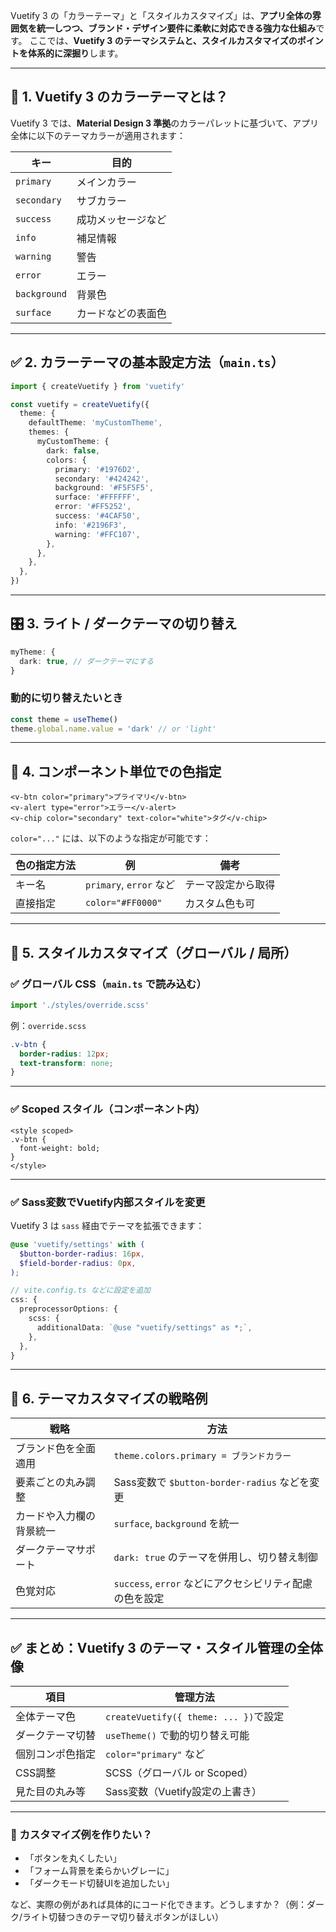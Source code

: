 Vuetify 3 の「カラーテーマ」と「スタイルカスタマイズ」は、**アプリ全体の雰囲気を統一しつつ、ブランド・デザイン要件に柔軟に対応できる強力な仕組み**です。
ここでは、**Vuetify 3 のテーマシステムと、スタイルカスタマイズのポイントを体系的に深掘り**します。

---

## 🎨 1. Vuetify 3 のカラーテーマとは？

Vuetify 3 では、**Material Design 3 準拠**のカラーパレットに基づいて、アプリ全体に以下のテーマカラーが適用されます：

| キー           | 目的        |
| ------------ | --------- |
| `primary`    | メインカラー    |
| `secondary`  | サブカラー     |
| `success`    | 成功メッセージなど |
| `info`       | 補足情報      |
| `warning`    | 警告        |
| `error`      | エラー       |
| `background` | 背景色       |
| `surface`    | カードなどの表面色 |

---

## ✅ 2. カラーテーマの基本設定方法（`main.ts`）

```ts
import { createVuetify } from 'vuetify'

const vuetify = createVuetify({
  theme: {
    defaultTheme: 'myCustomTheme',
    themes: {
      myCustomTheme: {
        dark: false,
        colors: {
          primary: '#1976D2',
          secondary: '#424242',
          background: '#F5F5F5',
          surface: '#FFFFFF',
          error: '#FF5252',
          success: '#4CAF50',
          info: '#2196F3',
          warning: '#FFC107',
        },
      },
    },
  },
})
```

---

## 🎛 3. ライト / ダークテーマの切り替え

```ts
myTheme: {
  dark: true, // ダークテーマにする
}
```

### 動的に切り替えたいとき

```ts
const theme = useTheme()
theme.global.name.value = 'dark' // or 'light'
```

---

## 🧩 4. コンポーネント単位での色指定

```vue
<v-btn color="primary">プライマリ</v-btn>
<v-alert type="error">エラー</v-alert>
<v-chip color="secondary" text-color="white">タグ</v-chip>
```

`color="..."` には、以下のような指定が可能です：

| 色の指定方法 | 例                     | 備考        |
| ------ | --------------------- | --------- |
| キー名    | `primary`, `error` など | テーマ設定から取得 |
| 直接指定   | `color="#FF0000"`     | カスタム色も可   |

---

## 💄 5. スタイルカスタマイズ（グローバル / 局所）

### ✅ グローバル CSS（`main.ts` で読み込む）

```ts
import './styles/override.scss'
```

例：`override.scss`

```scss
.v-btn {
  border-radius: 12px;
  text-transform: none;
}
```

---

### ✅ Scoped スタイル（コンポーネント内）

```vue
<style scoped>
.v-btn {
  font-weight: bold;
}
</style>
```

---

### ✅ Sass変数でVuetify内部スタイルを変更

Vuetify 3 は `sass` 経由でテーマを拡張できます：

```scss
@use 'vuetify/settings' with (
  $button-border-radius: 16px,
  $field-border-radius: 0px,
);
```

```ts
// vite.config.ts などに設定を追加
css: {
  preprocessorOptions: {
    scss: {
      additionalData: `@use "vuetify/settings" as *;`,
    },
  },
}
```

---

## 🧠 6. テーマカスタマイズの戦略例

| 戦略           | 方法                                    |
| ------------ | ------------------------------------- |
| ブランド色を全面適用   | `theme.colors.primary = ブランドカラー`      |
| 要素ごとの丸み調整    | Sass変数で `$button-border-radius` などを変更 |
| カードや入力欄の背景統一 | `surface`, `background` を統一           |
| ダークテーマサポート   | `dark: true` のテーマを併用し、切り替え制御          |
| 色覚対応         | `success`, `error` などにアクセシビリティ配慮の色を設定 |

---

## ✅ まとめ：Vuetify 3 のテーマ・スタイル管理の全体像

| 項目       | 管理方法                               |
| -------- | ---------------------------------- |
| 全体テーマ色   | `createVuetify({ theme: ... })`で設定 |
| ダークテーマ切替 | `useTheme()` で動的切り替え可能             |
| 個別コンポ色指定 | `color="primary"` など               |
| CSS調整    | SCSS（グローバル or Scoped）              |
| 見た目の丸み等  | Sass変数（Vuetify設定の上書き）              |

---

### 💬 カスタマイズ例を作りたい？

* 「ボタンを丸くしたい」
* 「フォーム背景を柔らかいグレーに」
* 「ダークモード切替UIを追加したい」

など、実際の例があれば具体的にコード化できます。どうしますか？（例：ダーク/ライト切替つきのテーマ切り替えボタンがほしい）
